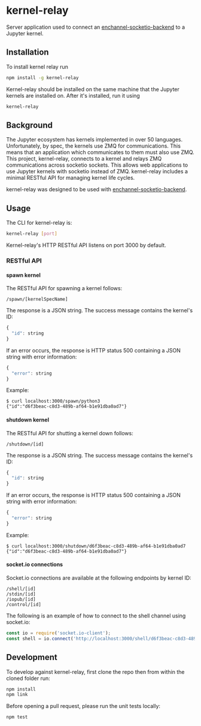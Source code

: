 # kernel-relay
Server application used to connect an
[enchannel-socketio-backend](https://github.com/nteract/enchannel-socketio-backend)
to a Jupyter kernel.

## Installation

To install kernel relay run

```bash
npm install -g kernel-relay
```

Kernel-relay should be installed on the same machine that the Jupyter kernels
are installed on.  After it's installed, run it using

```bash
kernel-relay
```

## Background
The Jupyter ecosystem has kernels implemented in over 50 languages.  
Unfortunately, by spec, the kernels use ZMQ for communications.  This means
that an application which communicates to them must also use ZMQ.  This project,
kernel-relay, connects to a kernel and relays ZMQ communications across socketio
sockets.  This allows web applications to use Jupyter kernels with socketio
instead of ZMQ.  kernel-relay includes a minimal RESTful API for managing kernel
life cycles.

kernel-relay was designed to be used with
[enchannel-socketio-backend](https://github.com/nteract/enchannel-socketio-backend).

## Usage
The CLI for kernel-relay is:

```bash
kernel-relay [port]
```

Kernel-relay's HTTP RESTful API listens on port 3000 by default.

### RESTful API
#### spawn kernel
The RESTful API for spawning a kernel follows:

```
/spawn/[kernelSpecName]
```

The response is a JSON string.  The success message contains the kernel's ID:

```js
{
  "id": string
}
```

If an error occurs, the response is HTTP status 500 containing a JSON string with error information:

```js
{
  "error": string
}
```

Example:

```
$ curl localhost:3000/spawn/python3
{"id":"d6f3beac-c8d3-489b-af64-b1e91dba0ad7"}
```

#### shutdown kernel
The RESTful API for shutting a kernel down follows:

```
/shutdown/[id]
```

The response is a JSON string.  The success message contains the kernel's ID:

```js
{
  "id": string
}
```

If an error occurs, the response is HTTP status 500 containing a JSON string with error information:

```js
{
  "error": string
}
```

Example:

```
$ curl localhost:3000/shutdown/d6f3beac-c8d3-489b-af64-b1e91dba0ad7
{"id":"d6f3beac-c8d3-489b-af64-b1e91dba0ad7"}
```

#### socket.io connections
Socket.io connections are available at the following endpoints by kernel ID:

```
/shell/[id]
/stdin/[id]
/iopub/[id]
/control/[id]
```

The following is an example of how to connect to the shell channel using socket.io:

```js
const io = require('socket.io-client');
const shell = io.connect('http://localhost:3000/shell/d6f3beac-c8d3-489b-af64-b1e91dba0ad7');
```

## Development
To develop against kernel-relay, first clone the repo then from within the
cloned folder run:

```bash
npm install
npm link
```

Before opening a pull request, please run the unit tests locally:

```bash
npm test
```
